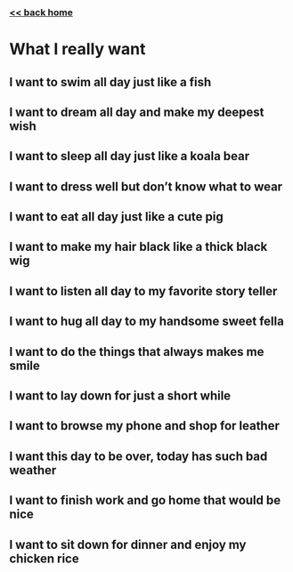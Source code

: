 ###  [<< back home](../docs/me/pickups.md)
# What I really want
## I want to swim all day just like a fish
## I want to dream all day and make my deepest wish
## I want to sleep all day just like a koala bear
## I want to dress well but don’t know what to wear
## I want to eat all day just like a cute pig
## I want to make my hair black like a thick black wig
## I want to listen all day to my favorite story teller
## I want to hug all day to my handsome sweet fella
## I want to do the things that always makes me smile
## I want to lay down for just a short while
## I want to browse my phone and shop for leather
## I want this day to be over, today has such bad weather
## I want to finish work and go home that would be nice
## I want to sit down for dinner and enjoy my chicken rice
